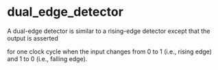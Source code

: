 # dual_edge_detector
  
  A dual-edge detector is similar to a rising-edge detector except that the output is asserted
 
   for one clock cycle when the input changes from 0 to 1 (i.e., rising edge) and 1 to 0 (i.e., falling edge).
